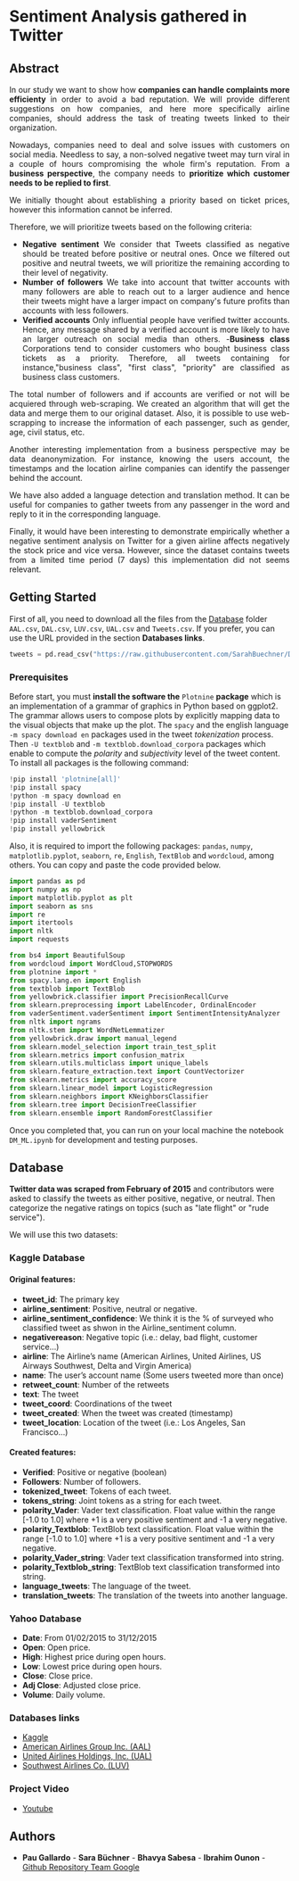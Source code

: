 # Sentiment Analysis gathered in Twitter

## Abstract
<dt align="justify">

In our study we want to show how **companies can handle complaints more efficienty** in order to avoid a bad reputation. We will provide different suggestions on how companies, and here more specifically airline companies, should address the task of treating tweets linked to their organization.

Nowadays, companies need to deal and solve issues with customers on social media. Needless to say, a non-solved negative tweet may turn viral in a couple of hours compromising the whole firm's reputation. From a **business perspective**, the company needs to **prioritize which customer needs to be replied to first**. 

We initially thought about establishing a priority based on ticket prices, however this information cannot be inferred.

Therefore, we will prioritize tweets based on the following criteria:
- **Negative sentiment** 
We consider that Tweets classified as negative should be treated before positive or neutral ones. Once we filtered out positive and neutral tweets, we will prioritize the remaining according to their level of negativity. 
- **Number of followers**
We take into account that twitter accounts with many followers are able to reach out to a larger audience and hence their tweets might have a larger impact on company's future profits than accounts with less followers. 
- **Verified accounts**
Only influential people have verified twitter accounts. Hence, any message shared by a verified account is more likely to have an larger outreach on social media than others. 
-**Business class**
Corporations tend to consider customers who bought business class tickets as a priority. Therefore, all tweets containing for instance,"business class", "first class", "priority" are classified as business class customers.  

The total number of followers and if accounts are verified or not will be acquiered through web-scraping. We created an algorithm that will get the data and merge them to our original dataset. Also, it is possible to use web-scrapping to increase the information of each passenger, such as gender, age, civil status, etc. 

Another interesting implementation from a business perspective may be data deanonymization. For instance, knowing the users account, the timestamps and the location airline companies can identify the passenger behind the account. 

We have also added a language detection and translation method. It can be useful for companies to gather tweets from any passenger in the word and reply to it in the corresponding language. 

Finally, it would have been interesting to demonstrate empirically whether a negative sentiment analysis on Twitter for a given airline affects negatively the stock price and vice versa. However, since the dataset contains tweets from a limited time period (7 days) this implementation did not seems relevant. 


</dt>


## Getting Started

First of all, you need to download all the files from the [Database](https://github.com/SarahBuechner/DMML2019_Team_Google/tree/master/Database/Database) folder `AAL.csv`, `DAL.csv`, `LUV.csv`, `UAL.csv` and `Tweets.csv`. If you prefer, you can use the URL provided in the section **Databases links**. 

```python
tweets = pd.read_csv("https://raw.githubusercontent.com/SarahBuechner/DMML2019_Team_Google/master/Database/Tweets.csv")
```
 
### Prerequisites

Before start, you must **install the software the** `Plotnine` **package** which is an implementation of a grammar of graphics in Python based on ggplot2. The grammar allows users to compose plots by explicitly mapping data to the visual objects that make up the plot. The `spacy` and the english language `-m spacy download en` packages used in the tweet *tokenization* process. Then `-U textblob` and `-m textblob.download_corpora` packages which enable to compute the *polarity* and *subjectivity* level of the tweet content. To install all packages is the following command:

```python
!pip install 'plotnine[all]'
!pip install spacy
!python -m spacy download en
!pip install -U textblob
!python -m textblob.download_corpora
!pip install vaderSentiment
!pip install yellowbrick
```

Also, it is required to import the following packages: `pandas`, `numpy`, `matplotlib.pyplot`, `seaborn`, `re`, `English`, `TextBlob` and `wordcloud`, among others. You can copy and paste the code provided below.

```python
import pandas as pd
import numpy as np
import matplotlib.pyplot as plt
import seaborn as sns
import re
import itertools
import nltk
import requests

from bs4 import BeautifulSoup
from wordcloud import WordCloud,STOPWORDS
from plotnine import *
from spacy.lang.en import English
from textblob import TextBlob
from yellowbrick.classifier import PrecisionRecallCurve
from sklearn.preprocessing import LabelEncoder, OrdinalEncoder
from vaderSentiment.vaderSentiment import SentimentIntensityAnalyzer
from nltk import ngrams
from nltk.stem import WordNetLemmatizer
from yellowbrick.draw import manual_legend
from sklearn.model_selection import train_test_split
from sklearn.metrics import confusion_matrix
from sklearn.utils.multiclass import unique_labels
from sklearn.feature_extraction.text import CountVectorizer
from sklearn.metrics import accuracy_score
from sklearn.linear_model import LogisticRegression
from sklearn.neighbors import KNeighborsClassifier
from sklearn.tree import DecisionTreeClassifier
from sklearn.ensemble import RandomForestClassifier
```
Once you completed that, you can run on your local machine the notebook `DM_ML.ipynb` for development and testing purposes.


## Database

**Twitter data was scraped from February of 2015** and contributors were asked to classify the tweets as either positive, negative, or neutral. Then categorize the negative ratings on topics (such as "late flight" or "rude service"). 

We will use this two datasets:

### Kaggle Database

#### Original features:
* __tweet_id__: The primary key
* __airline_sentiment__: Positive, neutral or negative.
* __airline_sentiment_confidence__: We think it is the % of surveyed who classified tweet as shwon in the Airline_sentiment column.
* __negativereason__: Negative topic (i.e.: delay, bad flight, customer service…)
* __airline__: The Airline’s name (American Airlines, United Airlines, US Airways Southwest, Delta and Virgin America)
* __name__: The user’s account name (Some users tweeted more than once)
* __retweet_count__: Number of the retweets
* __text__: The tweet
* __tweet_coord__: Coordinations of the tweet
* __tweet_created__: When the tweet was created (timestamp)
* __tweet_location__: Location of the tweet (i.e.: Los Angeles, San Francisco…)

#### Created features:
* __Verified__: Positive or negative (boolean)
* __Followers__: Number of followers.
* __tokenized_tweet__: Tokens of each tweet.
* __tokens_string__: Joint tokens as a string for each tweet.
* __polarity_Vader__: Vader text classification. Float value within the range [-1.0 to 1.0] where +1 is a very positive sentiment and -1 a very negative.
* __polarity_Textblob__: TextBlob text classification. Float value within the range [-1.0 to 1.0] where +1 is a very positive sentiment and -1 a very negative.
* __polarity_Vader_string__: Vader text classification transformed into string. 
* __polarity_Textblob_string__: TextBlob text classification transformed into string. 
* __language_tweets__: The language of the tweet.
* __translation_tweets__: The translation of the tweets into another language. 

### Yahoo Database

* __Date__: From 01/02/2015 to 31/12/2015
* __Open__: Open price.
* __High__: Highest price during open hours.
* __Low__: Lowest price during open hours.
* __Close__: Close price.
* __Adj Close__: Adjusted close price.
* __Volume__: Daily volume.


### Databases links

* [Kaggle](https://www.kaggle.com/crowdflower/twitter-airline-sentiment)
* [American Airlines Group Inc. (AAL)](https://finance.yahoo.com/quote/AAL/historyperiod1=1422745200&period2=1451516400&interval=1d&filter=history&frequency=1d)
* [United Airlines Holdings, Inc. (UAL)](https://finance.yahoo.com/quote/UAL/history?period1=1422745200&period2=1451516400&interval=1d&filter=history&frequency=1d)
* [Southwest Airlines Co. (LUV)](https://finance.yahoo.com/quote/LUV/history?period1=1422745200&period2=1451516400&interval=1d&filter=history&frequency=1d)

### Project Video
* [Youtube](https://www.youtube.com/watch?v=21sN_u5lcng)

## Authors
* **Pau Gallardo** - **Sara Büchner** - **Bhavya Sabesa** - **Ibrahim Ounon**  -  [Github Repository Team Google](https://github.com/SarahBuechner/DMML2019_Team_Google.git)
